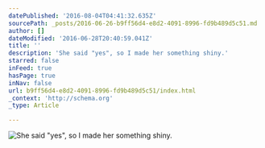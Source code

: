 ```yaml
---
datePublished: '2016-08-04T04:41:32.635Z'
sourcePath: _posts/2016-06-26-b9ff56d4-e8d2-4091-8996-fd9b489d5c51.md
author: []
dateModified: '2016-06-28T20:40:59.041Z'
title: ''
description: 'She said "yes", so I made her something shiny.'
starred: false
inFeed: true
hasPage: true
inNav: false
url: b9ff56d4-e8d2-4091-8996-fd9b489d5c51/index.html
_context: 'http://schema.org'
_type: Article

---
```

![She said "yes", so I made her something shiny.](https://the-grid-user-content.s3-us-west-2.amazonaws.com/542ca7db-3749-4166-99ea-f82c0081e021.jpg)